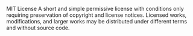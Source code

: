 MIT License
A short and simple permissive license with conditions only requiring preservation of copyright and license notices. Licensed works, modifications, and larger works may be distributed under different terms and without source code.
